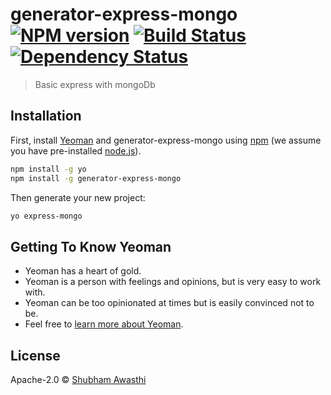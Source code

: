 # generator-express-mongo [![NPM version][npm-image]][npm-url] [![Build Status][travis-image]][travis-url] [![Dependency Status][daviddm-image]][daviddm-url]
> Basic express with mongoDb

## Installation

First, install [Yeoman](http://yeoman.io) and generator-express-mongo using [npm](https://www.npmjs.com/) (we assume you have pre-installed [node.js](https://nodejs.org/)).

```bash
npm install -g yo
npm install -g generator-express-mongo
```

Then generate your new project:

```bash
yo express-mongo
```

## Getting To Know Yeoman

 * Yeoman has a heart of gold.
 * Yeoman is a person with feelings and opinions, but is very easy to work with.
 * Yeoman can be too opinionated at times but is easily convinced not to be.
 * Feel free to [learn more about Yeoman](http://yeoman.io/).

## License

Apache-2.0 © [Shubham Awasthi](awasthishubh.github.io)


[npm-image]: https://badge.fury.io/js/generator-express-mongo.svg
[npm-url]: https://npmjs.org/package/generator-express-mongo
[travis-image]: https://travis-ci.org/awasthishubh/generator-express-mongo.svg?branch=master
[travis-url]: https://travis-ci.org/awasthishubh/generator-express-mongo
[daviddm-image]: https://david-dm.org/awasthishubh/generator-express-mongo.svg?theme=shields.io
[daviddm-url]: https://david-dm.org/awasthishubh/generator-express-mongo
